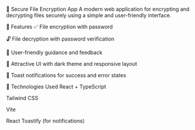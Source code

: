 🔐 Secure File Encryption App
A modern web application for encrypting and decrypting files securely using a simple and user-friendly interface.

🌟 Features
✅ File encryption with password

🔓 File decryption with password verification

💬 User-friendly guidance and feedback

🌈 Attractive UI with dark theme and responsive layout

🔔 Toast notifications for success and error states

🚀 Technologies Used
React + TypeScript

Tailwind CSS

Vite

React Toastify (for notifications)
